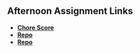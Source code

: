 ## Afternoon Assignment Links

* **[Chore Score](https://github.com/masonspacestation/chore_score_csharp)**
* **[Repo](https://github.com/masonspacestation/<ASSIGNMENT_REPO>)**
* **[Repo](https://github.com/masonspacestation/<ASSIGNMENT_REPO>)**

